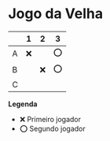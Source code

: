 # Jogo da Velha

|   | 1 | 2 | 3 |
|---|---|---|---|
| A |❌|   |  ⭕ |
| B |   | ❌  | ⭕  |
| C |   |   |   |

**Legenda**

- ❌ Primeiro jogador 
- ⭕ Segundo jogador